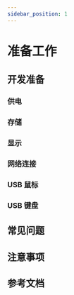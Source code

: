 ```yaml
---
sidebar_position: 1
---
```


# 准备工作

## 开发准备

### 供电

### 存储

### 显示

### 网络连接

### USB 鼠标

### USB 键盘

## 常见问题

## 注意事项

## 参考文档
